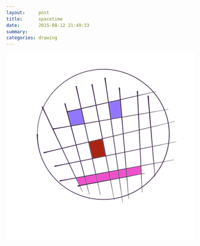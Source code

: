 ```yaml
---
layout:     post
title:      spacetime
date:       2015-08-12 21:49:33
summary:    
categories: drawing
---
```

![spacetime](/images/_diary/spacetime.png "Reconstructing the bulk spacetime is fun.")